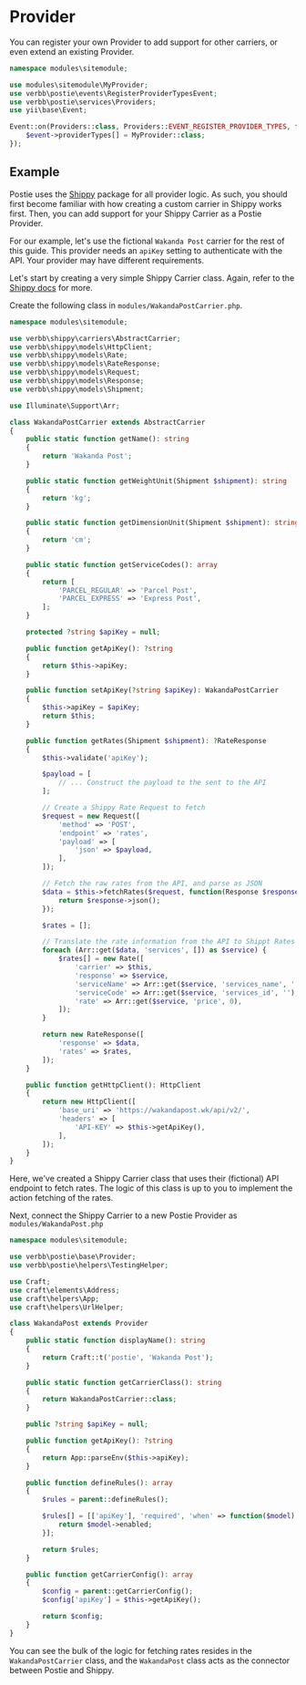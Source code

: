 # Provider
You can register your own Provider to add support for other carriers, or even extend an existing Provider.

```php
namespace modules\sitemodule;

use modules\sitemodule\MyProvider;
use verbb\postie\events\RegisterProviderTypesEvent;
use verbb\postie\services\Providers;
use yii\base\Event;

Event::on(Providers::class, Providers::EVENT_REGISTER_PROVIDER_TYPES, function(RegisterProviderTypesEvent $event) {
    $event->providerTypes[] = MyProvider::class;
});
```

## Example
Postie uses the [Shippy](https://github.com/verbb/shippy) package for all provider logic. As such, you should first become familiar with how creating a custom carrier in Shippy works first. Then, you can add support for your Shippy Carrier as a Postie Provider.

For our example, let's use the fictional `Wakanda Post` carrier for the rest of this guide. This provider needs an `apiKey` setting to authenticate with the API. Your provider may have different requirements.

Let's start by creating a very simple Shippy Carrier class. Again, refer to the [Shippy docs](https://github.com/verbb/shippy) for more.

Create the following class in `modules/WakandaPostCarrier.php`.

```php
namespace modules\sitemodule;

use verbb\shippy\carriers\AbstractCarrier;
use verbb\shippy\models\HttpClient;
use verbb\shippy\models\Rate;
use verbb\shippy\models\RateResponse;
use verbb\shippy\models\Request;
use verbb\shippy\models\Response;
use verbb\shippy\models\Shipment;

use Illuminate\Support\Arr;

class WakandaPostCarrier extends AbstractCarrier
{
    public static function getName(): string
    {
        return 'Wakanda Post';
    }

    public static function getWeightUnit(Shipment $shipment): string
    {
        return 'kg';
    }

    public static function getDimensionUnit(Shipment $shipment): string
    {
        return 'cm';
    }

    public static function getServiceCodes(): array
    {
        return [
            'PARCEL_REGULAR' => 'Parcel Post',
            'PARCEL_EXPRESS' => 'Express Post',
        ];
    }

    protected ?string $apiKey = null;

    public function getApiKey(): ?string
    {
        return $this->apiKey;
    }

    public function setApiKey(?string $apiKey): WakandaPostCarrier
    {
        $this->apiKey = $apiKey;
        return $this;
    }

    public function getRates(Shipment $shipment): ?RateResponse
    {
        $this->validate('apiKey');

        $payload = [
            // ... Construct the payload to the sent to the API
        ];

        // Create a Shippy Rate Request to fetch
        $request = new Request([
            'method' => 'POST',
            'endpoint' => 'rates',
            'payload' => [
                'json' => $payload,
            ],
        ]);

        // Fetch the raw rates from the API, and parse as JSON
        $data = $this->fetchRates($request, function(Response $response) {
            return $response->json();
        });

        $rates = [];

        // Translate the rate information from the API to Shippt Rates
        foreach (Arr::get($data, 'services', []) as $service) {
            $rates[] = new Rate([
                'carrier' => $this,
                'response' => $service,
                'serviceName' => Arr::get($service, 'services_name', ''),
                'serviceCode' => Arr::get($service, 'services_id', ''),
                'rate' => Arr::get($service, 'price', 0),
            ]);
        }

        return new RateResponse([
            'response' => $data,
            'rates' => $rates,
        ]);
    }

    public function getHttpClient(): HttpClient
    {
        return new HttpClient([
            'base_uri' => 'https://wakandapost.wk/api/v2/',
            'headers' => [
                'API-KEY' => $this->getApiKey(),
            ],
        ]);
    }
}
```

Here, we've created a Shippy Carrier class that uses their (fictional) API endpoint to fetch rates. The logic of this class is up to you to implement the action fetching of the rates.

Next, connect the Shippy Carrier to a new Postie Provider as `modules/WakandaPost.php`

```php
namespace modules\sitemodule;

use verbb\postie\base\Provider;
use verbb\postie\helpers\TestingHelper;

use Craft;
use craft\elements\Address;
use craft\helpers\App;
use craft\helpers\UrlHelper;

class WakandaPost extends Provider
{
    public static function displayName(): string
    {
        return Craft::t('postie', 'Wakanda Post');
    }

    public static function getCarrierClass(): string
    {
        return WakandaPostCarrier::class;
    }

    public ?string $apiKey = null;

    public function getApiKey(): ?string
    {
        return App::parseEnv($this->apiKey);
    }

    public function defineRules(): array
    {
        $rules = parent::defineRules();

        $rules[] = [['apiKey'], 'required', 'when' => function($model) {
            return $model->enabled;
        }];

        return $rules;
    }

    public function getCarrierConfig(): array
    {
        $config = parent::getCarrierConfig();
        $config['apiKey'] = $this->getApiKey();

        return $config;
    }
}
```

You can see the bulk of the logic for fetching rates resides in the `WakandaPostCarrier` class, and the `WakandaPost` class acts as the connector between Postie and Shippy.

